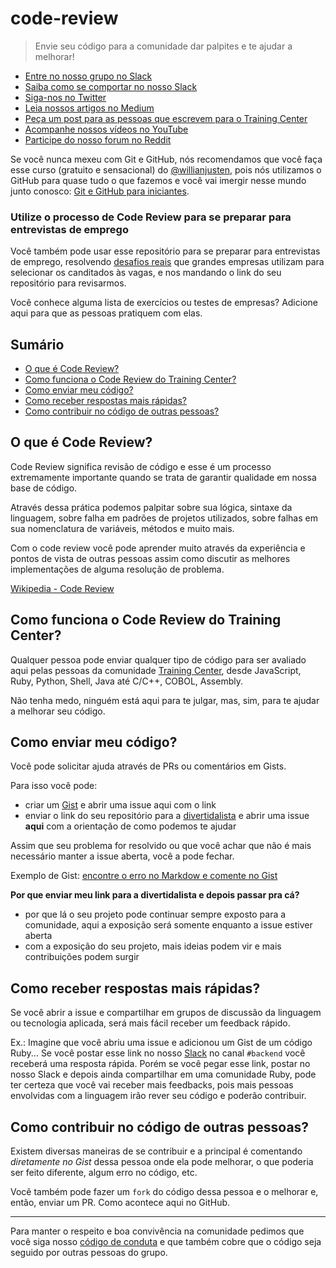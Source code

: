# code-review

> Envie seu código para a comunidade dar palpites e te ajudar a melhorar!

<ul>
  <li><a href="https://ctgroups.herokuapp.com/" target="_blank" title="Entre no nosso grupo no Slack">Entre no nosso grupo no Slack</a></li>
  <li><a href="https://medium.com/trainingcenter/como-se-comportar-no-slack-do-training-center-a3715fb7c00f" target="_blank" title="Saiba como se comportar no nosso Slack">Saiba como se comportar no nosso Slack</a></li>
  <li><a href="https://twitter.com/trainingcentr" target="_blank" title="Siga-nos no Twitter">Siga-nos no Twitter</a></li>
  <li><a href="https://medium.com/trainingcenter" target="_blank" title="Leia nossos artigos no Medium">Leia nossos artigos no Medium</a></li>
  <li><a href="https://bitly.com/quero-post-no-training-center" target="_blank" title="Peça um post para as pessoas que escrevem para o Training Center">Peça um post para as pessoas que escrevem para o Training Center</a></li>
  <li><a href="https://www.youtube.com/c/TrainingCenterChannel" target="_blank" title="Acompanhe nossos vídeos no YouTube">Acompanhe nossos vídeos no YouTube</a></li>
  <li><a href="https://www.reddit.com/r/trainingcentr/" target="_blank" title="Participe do nosso forum no Reddit">Participe do nosso forum no Reddit</a></li>
</ul>

Se você nunca mexeu com Git e GitHub, nós recomendamos que você faça esse curso (gratuito e sensacional) do [@willianjusten](https://github.com/willianjusten), pois nós utilizamos o GitHub para quase tudo o que fazemos e você vai imergir nesse mundo junto conosco: [Git e GitHub para iniciantes](https://www.udemy.com/git-e-github-para-iniciantes/).

### Utilize o processo de Code Review para se preparar para entrevistas de emprego

Você também pode usar esse repositório para se preparar para entrevistas de emprego, resolvendo <a href="https://github.com/LFeh/frontend-challenges" target="_blank" title="Desafios reais">desafios reais</a> que grandes empresas utilizam para selecionar os canditados às vagas, e nos mandando o link do seu repositório para revisarmos.

Você conhece alguma lista de exercícios ou testes de empresas? Adicione aqui para que as pessoas pratiquem com elas.

## Sumário

- [O que é Code Review?](#o-que-é-code-review)
- [Como funciona o Code Review do Training Center?](#como-funciona-o-code-review-do-training-center)
- [Como enviar meu código?](#como-enviar-meu-código)
- [Como receber respostas mais rápidas?](#como-receber-respostas-mais-rápidas)
- [Como contribuir no código de outras pessoas?](#como-contribuir-no-código-de-outras-pessoas)

## O que é Code Review?

Code Review significa revisão de código e esse é um processo extremamente importante quando se trata de garantir qualidade em nossa base de código.

Através dessa prática podemos palpitar sobre sua lógica, sintaxe da linguagem, sobre falha em padrões de projetos utilizados, sobre falhas em sua nomenclatura de variáveis, métodos e muito mais.

Com o code review você pode aprender muito através da experiência e pontos de vista de outras pessoas assim como discutir as melhores implementações de alguma resolução de problema.

[Wikipedia - Code Review](https://en.wikipedia.org/wiki/Code_review)

## Como funciona o Code Review do Training Center?

Qualquer pessoa pode enviar qualquer tipo de código para ser avaliado aqui pelas pessoas da comunidade [Training Center](https://trainingcenter.io), desde JavaScript, Ruby, Python, Shell, Java até C/C++, COBOL, Assembly.

Não tenha medo, ninguém está aqui para te julgar, mas, sim, para te ajudar a melhorar seu código.

## Como enviar meu código?

Você pode solicitar ajuda através de PRs ou comentários em Gists.

Para isso você pode:

* criar um [Gist](https://gist.github.com/) e abrir uma issue aqui com o link
* enviar o link do seu repositório para a [divertidalista](https://github.com/training-center/divertidalista/) e abrir uma issue **aqui** com a orientação de como podemos te ajudar

Assim que seu problema for resolvido ou que você achar que não é mais necessário manter a issue aberta, você a pode fechar.

Exemplo de Gist: [encontre o erro no Markdow e comente no Gist](https://gist.github.com/woliveiras/5af75249afce84106410592820faf8da)

**Por que enviar meu link para a divertidalista e depois passar pra cá?**

- por que lá o seu projeto pode continuar sempre exposto para a comunidade, aqui a exposição será somente enquanto a issue estiver aberta
- com a exposição do seu projeto, mais ideias podem vir e mais contribuições podem surgir

## Como receber respostas mais rápidas?

Se você abrir a issue e compartilhar em grupos de discussão da linguagem ou tecnologia aplicada, será mais fácil receber um feedback rápido.

Ex.: Imagine que você abriu uma issue e adicionou um Gist de um código Ruby... Se você postar esse link no nosso [Slack](https://github.com/training-center/slack) no canal `#backend` você receberá uma resposta rápida. Porém se você pegar esse link, postar no nosso Slack e depois ainda compartilhar em uma comunidade Ruby, pode ter certeza que você vai receber mais feedbacks, pois mais pessoas envolvidas com a linguagem irão rever seu código e poderão contribuir.

## Como contribuir no código de outras pessoas?

Existem diversas maneiras de se contribuir e a principal é comentando *diretamente no Gist* dessa pessoa onde ela pode melhorar, o que poderia ser feito diferente, algum erro no código, etc.

Você também pode fazer um `fork` do código dessa pessoa e o melhorar e, então, enviar um PR. Como acontece aqui no GitHub.

----

Para manter o respeito e boa convivência na comunidade pedimos que você siga nosso [código de conduta](https://github.com/training-center/sobre/blob/master/CONDUCT.md) e que também cobre que o código seja seguido por outras pessoas do grupo.
